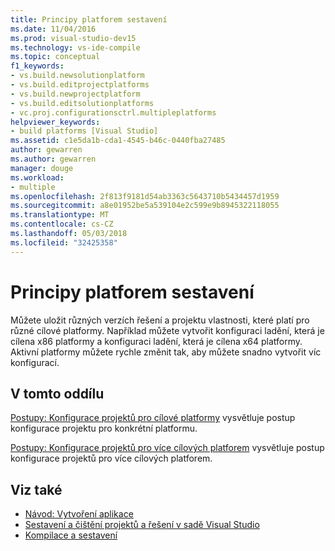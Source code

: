 ```yaml
---
title: Principy platforem sestavení
ms.date: 11/04/2016
ms.prod: visual-studio-dev15
ms.technology: vs-ide-compile
ms.topic: conceptual
f1_keywords:
- vs.build.newsolutionplatform
- vs.build.editprojectplatforms
- vs.build.newprojectplatform
- vs.build.editsolutionplatforms
- vc.proj.configurationsctrl.multipleplatforms
helpviewer_keywords:
- build platforms [Visual Studio]
ms.assetid: c1e5da1b-cda1-4545-b46c-0440fba27485
author: gewarren
ms.author: gewarren
manager: douge
ms.workload:
- multiple
ms.openlocfilehash: 2f813f9181d54ab3363c5643710b5434457d1959
ms.sourcegitcommit: a8e01952be5a539104e2c599e9b8945322118055
ms.translationtype: MT
ms.contentlocale: cs-CZ
ms.lasthandoff: 05/03/2018
ms.locfileid: "32425358"
---
```

# <a name="understand-build-platforms"></a>Principy platforem sestavení

Můžete uložit různých verzích řešení a projektu vlastnosti, které platí pro různé cílové platformy. Například můžete vytvořit konfiguraci ladění, která je cílena x86 platformy a konfiguraci ladění, která je cílena x64 platformy. Aktivní platformy můžete rychle změnit tak, aby můžete snadno vytvořit víc konfigurací.

## <a name="in-this-section"></a>V tomto oddílu

 [Postupy: Konfigurace projektů pro cílové platformy](../ide/how-to-configure-projects-to-target-platforms.md) vysvětluje postup konfigurace projektu pro konkrétní platformu.

 [Postupy: Konfigurace projektů pro více cílových platforem](../ide/how-to-configure-projects-to-target-multiple-platforms.md) vysvětluje postup konfigurace projektů pro více cílových platforem.

## <a name="see-also"></a>Viz také

- [Návod: Vytvoření aplikace](../ide/walkthrough-building-an-application.md)
- [Sestavení a čištění projektů a řešení v sadě Visual Studio](../ide/building-and-cleaning-projects-and-solutions-in-visual-studio.md)
- [Kompilace a sestavení](../ide/compiling-and-building-in-visual-studio.md)
